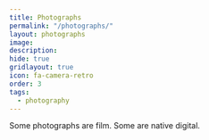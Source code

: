 ```yaml
---
title: Photographs
permalink: "/photographs/"
layout: photographs
image:
description:
hide: true
gridlayout: true
icon: fa-camera-retro
order: 3
tags:
  - photography
---
```


Some photographs are film. Some are native digital.
